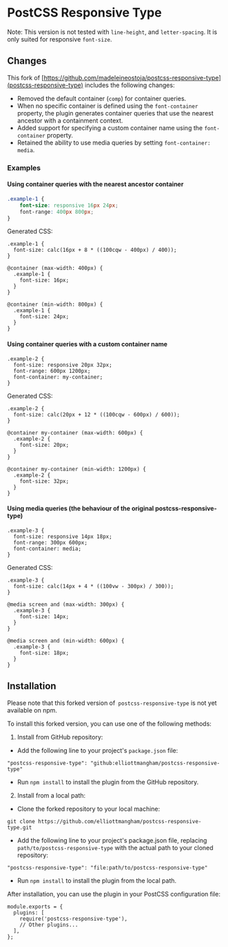 # PostCSS Responsive Type

Note: This version is not tested with `line-height`, and `letter-spacing`. It is only suited for responsive `font-size`.

## Changes

This fork of [https://github.com/madeleineostoja/postcss-responsive-type](postcss-responsive-type) includes the following changes:

-   Removed the default container (`comp`) for container queries.
-   When no specific container is defined using the `font-container` property, the plugin generates container queries that use the nearest ancestor with a containment context.
-   Added support for specifying a custom container name using the `font-container` property.
-   Retained the ability to use media queries by setting `font-container: media`.

### Examples

#### Using container queries with the nearest ancestor container

```css
.example-1 {
	font-size: responsive 16px 24px;
	font-range: 400px 800px;
}
```

Generated CSS:

```
.example-1 {
  font-size: calc(16px + 8 * ((100cqw - 400px) / 400));
}

@container (max-width: 400px) {
  .example-1 {
    font-size: 16px;
  }
}

@container (min-width: 800px) {
  .example-1 {
    font-size: 24px;
  }
}
```

#### Using container queries with a custom container name

```
.example-2 {
  font-size: responsive 20px 32px;
  font-range: 600px 1200px;
  font-container: my-container;
}
```

Generated CSS:

```
.example-2 {
  font-size: calc(20px + 12 * ((100cqw - 600px) / 600));
}

@container my-container (max-width: 600px) {
  .example-2 {
    font-size: 20px;
  }
}

@container my-container (min-width: 1200px) {
  .example-2 {
    font-size: 32px;
  }
}
```

#### Using media queries (the behaviour of the original postcss-responsive-type)

```
.example-3 {
  font-size: responsive 14px 18px;
  font-range: 300px 600px;
  font-container: media;
}
```

Generated CSS:

```
.example-3 {
  font-size: calc(14px + 4 * ((100vw - 300px) / 300));
}

@media screen and (max-width: 300px) {
  .example-3 {
    font-size: 14px;
  }
}

@media screen and (min-width: 600px) {
  .example-3 {
    font-size: 18px;
  }
}
```

## Installation

Please note that this forked version of` postcss-responsive-type` is not yet available on npm.

To install this forked version, you can use one of the following methods:

1.  Install from GitHub repository:

-   Add the following line to your project's `package.json` file:

```
"postcss-responsive-type": "github:elliottmangham/postcss-responsive-type"
```

-   Run `npm install` to install the plugin from the GitHub repository.

2.  Install from a local path:

-   Clone the forked repository to your local machine:

```
git clone https://github.com/elliottmangham/postcss-responsive-type.git
```

-   Add the following line to your project's package.json file, replacing `path/to/postcss-responsive-type` with the actual path to your cloned repository:

```
"postcss-responsive-type": "file:path/to/postcss-responsive-type"
```

-   Run `npm install` to install the plugin from the local path.

After installation, you can use the plugin in your PostCSS configuration file:

```
module.exports = {
  plugins: [
    require('postcss-responsive-type'),
    // Other plugins...
  ],
};
```
